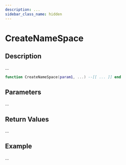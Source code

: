 ```yaml
---
description: ...
sidebar_class_name: hidden
---
```


# CreateNameSpace

## Description

...

```lua
function CreateNameSpace(param1, ...) --[[ ... ]] end
```

## Parameters

...

## Return Values

...

## Example

...


